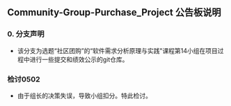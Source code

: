 ## Community-Group-Purchase_Project 公告板说明


### <b>0. 分支声明</b>
- <p>该分支为选题“社区团购”的“软件需求分析原理与实践"课程第14小组在项目过程中进行一些提交和绩效公示的git仓库。</p>

### <b>检讨0502</b>
- <p>由于组长的决策失误，导致小组扣分。特此检讨。</p>

